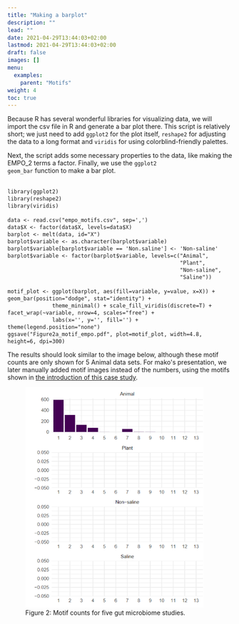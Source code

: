 ```yaml
---
title: "Making a barplot"
description: ""
lead: ""
date: 2021-04-29T13:44:03+02:00
lastmod: 2021-04-29T13:44:03+02:00
draft: false
images: []
menu: 
  examples:
    parent: "Motifs"
weight: 4
toc: true
---
```


Because R has several wonderful libraries for visualizing data, we will import the csv file in R and generate a bar plot there. This script is relatively short; we just need to add <code>ggplot2</code> for the plot itself, <code>reshape2</code> for adjusting the data to a long format and <code>viridis</code> for using colorblind-friendly palettes. 

Next, the script adds some necessary properties to the data, like making the EMPO_2 terms a factor. Finally, we use the <code>ggplot2 geom_bar</code> function to make a bar plot. 

<pre><code>
library(ggplot2)
library(reshape2)
library(viridis)

data <- read.csv("empo_motifs.csv", sep=',')
data$X <- factor(data$X, levels=data$X)
barplot <- melt(data, id="X")
barplot$variable <- as.character(barplot$variable)
barplot$variable[barplot$variable == 'Non.saline'] <- 'Non-saline'
barplot$variable <- factor(barplot$variable, levels=c("Animal", 
                                                      "Plant",
                                                      "Non-saline",
                                                      "Saline"))

motif_plot <- ggplot(barplot, aes(fill=variable, y=value, x=X)) + geom_bar(position="dodge", stat="identity") + 
              theme_minimal() + scale_fill_viridis(discrete=T) + facet_wrap(~variable, nrow=4, scales="free") + 
              labs(x='', y='', fill='') + theme(legend.position="none") 
ggsave("Figure2a_motif_empo.pdf", plot=motif_plot, width=4.8, height=6, dpi=300) 
</pre></code>

The results should look similar to the image below, although these motif counts are only shown for 5 Animal data sets. For mako's presentation, we later manually added motif images instead of the numbers, using the motifs shown in <a href="../intro">the introduction of this case study</a>. 

<figure>
  <img src="/images/motif_counts.PNG" alt="A bar plot showing motif counts for five gut microbiome studies." width="400"> 
  <figcaption>Figure 2: Motif counts for five gut microbiome studies.</figcaption>
</figure>


